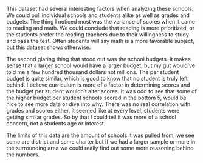 This dataset had several interesting factors when analyzing these schools. We could pull individual schools and students alike as well as grades and budgets. The thing I noticed most was the variance of scores when it came to reading and math. We could conclude that reading is more prioritized, or the students prefer the reading teachers due to their willingness to study and pass the test. Often students will say math is a more favorable subject, but this dataset shows otherwise.

The second glaring thing that stood out was the school budgets. It makes sense that a larger school would have a larger budget, but my gut would’ve told me a few hundred thousand dollars not millions. The per student budget is quite similar, which is good to know that no student is truly left behind. I believe curriculum is more of a factor in determining scores and the budget per student wouldn’t alter scores. It was odd to see that some of the higher budget per student schools scored in the bottom 5, would be nice to see more data or dive into why. There was no real correlation with grades and scores either, it seemed like at every level, students were getting similar grades. So by that I could tell it was more of a school concern, not a students age or interest.

The limits of this data are the amount of schools it was pulled from, we see some are district and some charter but if we had a larger sample or more in the surrounding area we could really find out some more reasoning behind the numbers.
